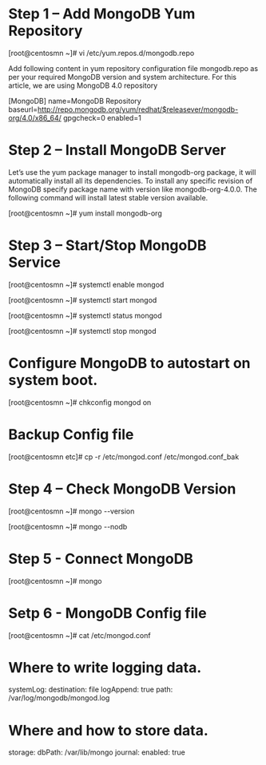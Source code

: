 
# Step 1 – Add MongoDB Yum Repository

[root@centosmn ~]# vi /etc/yum.repos.d/mongodb.repo

Add following content in yum repository configuration file mongodb.repo as per your required MongoDB version and system architecture. For this article, we are using MongoDB 4.0 repository

[MongoDB]
name=MongoDB Repository
baseurl=http://repo.mongodb.org/yum/redhat/$releasever/mongodb-org/4.0/x86_64/
gpgcheck=0
enabled=1

# Step 2 – Install MongoDB Server

Let’s use the yum package manager to install mongodb-org package, it will automatically install all its dependencies. To install any specific revision of MongoDB specify package name with version like mongodb-org-4.0.0. The following command will install latest stable version available.

[root@centosmn ~]# yum install mongodb-org

# Step 3 – Start/Stop MongoDB Service

[root@centosmn ~]# systemctl enable mongod

[root@centosmn ~]# systemctl start mongod

[root@centosmn ~]# systemctl status mongod

[root@centosmn ~]# systemctl stop mongod

# Configure MongoDB to autostart on system boot.

[root@centosmn ~]# chkconfig mongod on

# Backup Config file

[root@centosmn etc]# cp -r /etc/mongod.conf /etc/mongod.conf_bak 

# Step 4 – Check MongoDB Version

[root@centosmn ~]# mongo --version

[root@centosmn ~]# mongo --nodb

# Step 5 - Connect MongoDB 

[root@centosmn ~]# mongo

# Setp 6 - MongoDB Config file

[root@centosmn ~]# cat /etc/mongod.conf

# Where to write logging data.
systemLog:
  destination: file
  logAppend: true
  path: /var/log/mongodb/mongod.log

# Where and how to store data.
storage:
  dbPath: /var/lib/mongo
  journal:
    enabled: true


